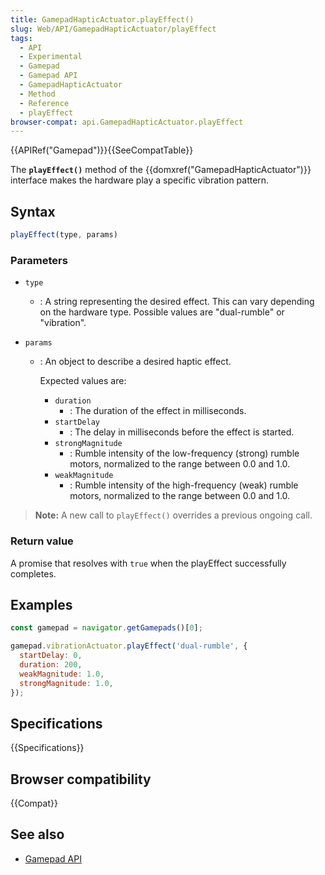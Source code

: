 ```yaml
---
title: GamepadHapticActuator.playEffect()
slug: Web/API/GamepadHapticActuator/playEffect
tags:
  - API
  - Experimental
  - Gamepad
  - Gamepad API
  - GamepadHapticActuator
  - Method
  - Reference
  - playEffect
browser-compat: api.GamepadHapticActuator.playEffect
---
```

{{APIRef("Gamepad")}}{{SeeCompatTable}}

The **`playEffect()`** method of the {{domxref("GamepadHapticActuator")}} interface makes the hardware play a specific vibration pattern.

## Syntax

```js
playEffect(type, params)
```

### Parameters

- `type`
  - : A string representing the desired effect. This can vary depending on the hardware type. Possible values are "dual-rumble" or "vibration".

- `params`

  - : An object to describe a desired haptic effect.

    Expected values are:

    - `duration`
      - : The duration of the effect in milliseconds.
    - `startDelay`
      - : The delay in milliseconds before the effect is started.
    - `strongMagnitude`
      - : Rumble intensity of the low-frequency (strong) rumble motors, normalized to the range between 0.0 and 1.0.
    - `weakMagnitude`
      - : Rumble intensity of the high-frequency (weak) rumble motors, normalized to the range between 0.0 and 1.0.

> **Note:** A new call to `playEffect()` overrides a previous ongoing call.

### Return value

A promise that resolves with `true` when the playEffect successfully completes.

## Examples

```js
const gamepad = navigator.getGamepads()[0];

gamepad.vibrationActuator.playEffect('dual-rumble', {
  startDelay: 0,
  duration: 200,
  weakMagnitude: 1.0,
  strongMagnitude: 1.0,
});
```

## Specifications

{{Specifications}}

## Browser compatibility

{{Compat}}

## See also

- [Gamepad API](/en-US/docs/Web/API/Gamepad_API)
